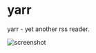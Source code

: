 # yarr

yarr - yet another rss reader.

![screenshot](https://github.com/nkanaev/yarr/blob/master/artwork/promo.png?raw=true)
